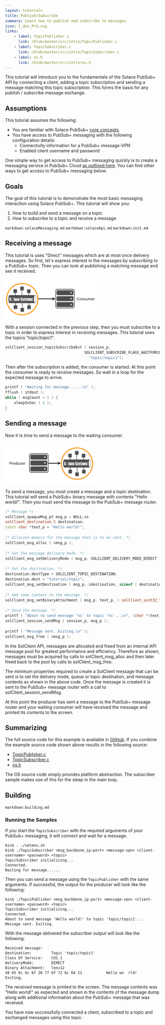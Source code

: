 ```yaml
---
layout: tutorials
title: Publish/Subscribe
summary: Learn how to publish and subscribe to messages.
icon: I_dev_P+S.svg
links:
    - label: TopicPublisher.c
      link: /blob/master/src/intro/TopicPublisher.c
    - label: TopicSubscriber.c
      link: /blob/master/src/intro/TopicSubscriber.c
    - label: os.h
      link: /blob/master/src/intro/os.h
---
```


This tutorial will introduce you to the fundamentals of the Solace PubSub+ API by connecting a client, adding a topic subscription and sending a message matching this topic subscription. This forms the basis for any publish / subscribe message exchange.

## Assumptions

This tutorial assumes the following:

*   You are familiar with Solace PubSub+ [core concepts](https://docs.solace.com/PubSub-Basics/Core-Concepts.htm).
*   You have access to PubSub+ messaging with the following configuration details:
    *   Connectivity information for a PubSub+ message-VPN
    *   Enabled client username and password

One simple way to get access to PubSub+ messaging quickly is to create a messaging service in PubSub+ Cloud [as outlined here](https://solace.com/products/event-broker/cloud/). You can find other ways to get access to PubSub+ messaging below.


## Goals

The goal of this tutorial is to demonstrate the most basic messaging interaction using Solace PubSub+. This tutorial will show you:

1.  How to build and send a message on a topic
2.  How to subscribe to a topic and receive a message


`markdown:solaceMessaging.md`
`markdown:solaceApi.md`
`markdown:init.md`

## Receiving a message

This tutorial is uses "Direct" messages which are at most once delivery messages. So first, let's express interest in the messages by subscribing to a PubSub+ topic. Then you can look at publishing a matching message and see it received.  

![Diagram: Receiving a Message](../../../images/diagrams/pub-sub-receiving-message-300x134.png)

With a session connected in the previous step, then you must subscribe to a topic in order to express interest in receiving messages. This tutorial uses the topics "topic/topic1".

```cpp
solClient_session_topicSubscribeExt ( session_p,
                                    SOLCLIENT_SUBSCRIBE_FLAGS_WAITFORCONFIRM,
                                      "topic/topic1");
```

Then after the subscription is added, the consumer is started. At this point the consumer is ready to receive messages. So wait in a loop for the expected message to arrive.

```cpp
printf ( "Waiting for message......\n" );
fflush ( stdout );
while ( msgCount < 1 ) {
    sleepInSec ( 1 );
}
```

## Sending a message

Now it is time to send a message to the waiting consumer.  

![Diagram: Sending a Message](../../../images/diagrams/pub-sub-sending-message-300x134.png)

To send a message, you must create a message and a topic destination. This tutorial will send a PubSub+ binary message with contents "Hello world!". Then you must send the message to the PubSub+ message router.

```cpp
/* Message */
solClient_opaqueMsg_pt msg_p = NULL;ss
solClient_destination_t destination;
const char *text_p = "Hello world!";

/* Allocate memory for the message that is to be sent. */
solClient_msg_alloc ( &msg_p );

/* Set the message delivery mode. */
solClient_msg_setDeliveryMode ( msg_p, SOLCLIENT_DELIVERY_MODE_DIRECT );

/* Set the destination. */
destination.destType = SOLCLIENT_TOPIC_DESTINATION;
destination.dest = "tutorial/topic";
solClient_msg_setDestination ( msg_p, &destination, sizeof ( destination ) );

/* Add some content to the message. */
solClient_msg_setBinaryAttachment ( msg_p, text_p, ( solClient_uint32_t ) strlen ( (char *)text_p ) );

/* Send the message. */
printf ( "About to send message '%s' to topic '%s'...\n", (char *)text_p, argv[4] );
solClient_session_sendMsg ( session_p, msg_p );

printf ( "Message sent. Exiting.\n" );
solClient_msg_free ( &msg_p );
```

In the SolClient API, messages are allocated and freed from an internal API message pool for greatest performance and efficiency. Therefore as shown, messages must be acquired by calls to solClient_msg_alloc and then later freed back to the pool by calls to solClient_msg_free.

The minimum properties required to create a SolClient message that can be sent is to set the delivery mode, queue or topic destination, and message contents as shown in the above code. Once the message is created it is sent to the PubSub+ message router with a call to solClient_session_sendMsg.

At this point the producer has sent a message to the PubSub+ message router and your waiting consumer will have received the message and printed its contents to the screen.

## Summarizing

The full source code for this example is available in [GitHub](https://github.com/SolaceSamples/solace-samples-c). If you combine the example source code shown above results in the following source:


* [TopicPublisher.c](https://github.com/SolaceSamples/solace-samples-c/blob/master/src/intro/TopicPublisher.c)
* [TopicSubscriber.c](https://github.com/SolaceSamples/solace-samples-c/blob/master/src/intro/TopicSubscriber.c)
* [os.h](https://github.com/SolaceSamples/solace-samples-c/blob/master/src/intro/os.h)

The OS source code simply provides platform abstraction. The subscriber sample makes use of this for the sleep in the main loop.

## Building

`markdown:building.md`

### Running the Samples

If you start the `TopicSubscriber` with the required arguments of your PubSub+ messaging, it will connect and wait for a message.

```
bin$ . ./setenv.sh 
bin$ ./TopicSubscriber <msg_backbone_ip:port> <message-vpn> <client-username> <password> <topic>
TopicSubscriber initializing...
Connected. 
Waiting for message......
```

Then you can send a message using the `TopicPublisher` with the same arguments. If successful, the output for the producer will look like the following:

```
bin$ ./TopicPublisher <msg_backbone_ip:port> <message-vpn> <client-username> <password> <topic>
TopicSubscriber initializing...
Connected. 
About to send message 'Hello world!' to topic 'topic/topic1'...
Message sent. Exiting.
```

With the message delivered the subscriber output will look like the following:

```
Received message:
Destination:         Topic 'topic/topic1'
Class Of Service:    COS_1
DeliveryMode:        DIRECT
Binary Attachment:   len=12
48 65 6c 6c 6f 20 77 6f 72 6c 64 21           Hello wo  rld!
Exiting.
```

The received message is printed to the screen. The message contents was "Hello world!" as expected and shown in the contents of the message dump along with additional information about the PubSub+ message that was received.

You have now successfully connected a client, subscribed to a topic and exchanged messages using this topic.

